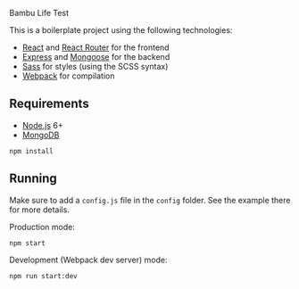 Bambu Life Test

This is a boilerplate project using the following technologies:
- [React](https://facebook.github.io/react/) and [React Router](https://reacttraining.com/react-router/) for the frontend
- [Express](http://expressjs.com/) and [Mongoose](http://mongoosejs.com/) for the backend
- [Sass](http://sass-lang.com/) for styles (using the SCSS syntax)
- [Webpack](https://webpack.github.io/) for compilation


## Requirements

- [Node.js](https://nodejs.org/en/) 6+
- [MongoDB](https://www.mongodb.com/)

```shell
npm install
```


## Running

Make sure to add a `config.js` file in the `config` folder. See the example there for more details.

Production mode:

```shell
npm start
```

Development (Webpack dev server) mode:

```shell
npm run start:dev
```
